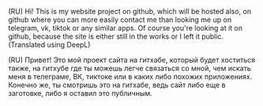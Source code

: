 (RU) Hi! This is my website project on github, which will be hosted also, on github where you can more easily contact me than looking me up on telegram, vk, tiktok or any similar apps. Of course you're looking at it on github, because the site is either still in the works or I left it public. (Translated using DeepL)

(RU) Привет! Это мой проект сайта на гитхабе, который будет хоститься также, на гитхубе где ты можешь легче связаться со мной, чем искать меня в телеграме, ВК, тиктоке или в каких либо похожих приложениях. Конечно же, ты смотришь это на гитхабе, ведь сайт либо еще в заготовке, либо я оставил это публичным. 
